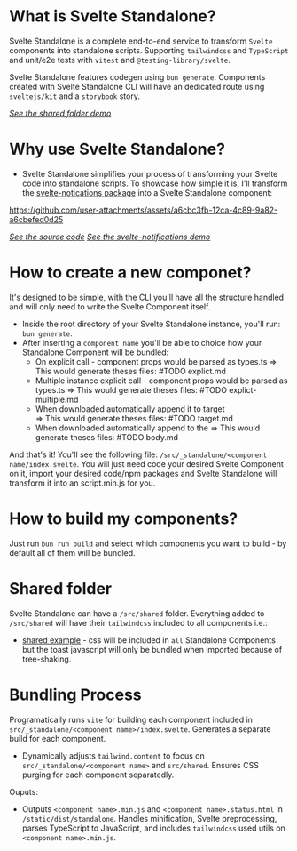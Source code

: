 # What is Svelte Standalone?

Svelte Standalone is a complete end-to-end service to transform `Svelte` components into standalone scripts. Supporting `tailwindcss` and `TypeScript` and unit/e2e tests with `vitest` and `@testing-library/svelte`.

Svelte Standalone features codegen using `bun generate`. Components created with Svelte Standalone CLI will have an dedicated route using `sveltejs/kit` and a `storybook` story.

[_See the shared folder demo_](https://svelte-standalone-shared.vercel.app/)

# Why use Svelte Standalone?

- Svelte Standalone simplifies your process of transforming your Svelte code into standalone scripts. To showcase how simple it is, I'll transform the [svelte-notications package](https://github.com/beyonk-group/svelte-notifications) into a Svelte Standalone component:

https://github.com/user-attachments/assets/a6cbc3fb-12ca-4c89-9a82-a6cbefed0d25

[_See the source code_](https://github.com/brenoliradev/svelte-standalone/tree/beyonk-notifications-demo)
[_See the svelte-notifications demo_](https://svelte-standalone-beyonk.vercel.app/)

# How to create a new componet?

It's designed to be simple, with the CLI you'll have all the structure handled and will only need to write the Svelte Component itself.

- Inside the root directory of your Svelte Standalone instance, you'll run: `bun generate`.
- After inserting a `component name` you'll be able to choice how your Standalone Component will be bundled:
  - On explicit call - component props would be parsed as types.ts => This would generate theses files: #TODO explict.md
  - Multiple instance explicit call - component props would be parsed as types.ts => This would generate theses files: #TODO explict-multiple.md
  - When downloaded automatically append it to target <div> => This would generate theses files: #TODO target.md
  - When downloaded automatically append to the <body> => This would generate theses files: #TODO body.md

And that's it! You'll see the following file: `/src/_standalone/<component name/index.svelte`. You will just need code your desired Svelte Component on it, import your desired code/npm packages and Svelte Standalone will transform it into an script.min.js for you.

# How to build my components?

Just run `bun run build` and select which components you want to build - by default all of them will be bundled.

# Shared folder

Svelte Standalone can have a `/src/shared` folder. Everything added to `/src/shared` will have their `tailwindcss` included to all components i.e.:

- [shared example](https://github.com/brenoliradev/svelte-standalone/tree/shared-demo/src/shared/toast) - css will be included in `all` Standalone Components but the toast javascript will only be bundled when imported because of tree-shaking.

# Bundling Process

Programatically runs `vite` for building each component included in `src/_standalone/<component name>/index.svelte`. Generates a separate build for each component.

- Dynamically adjusts `tailwind.content` to focus on `src/_standalone/<component name>` and `src/shared`. Ensures CSS purging for each component separatedly.

Ouputs:

- Outputs `<component name>.min.js` and `<component name>.status.html` in `/static/dist/standalone`. Handles minification, Svelte preprocessing, parses TypeScript to JavaScript, and includes `tailwindcss` used utils on `<component name>.min.js`.
